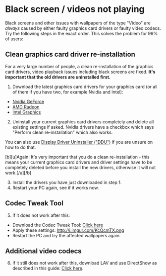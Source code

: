 # Black screen / videos not playing 

Black screens and other issues with wallpapers of the type "Video" are *always* caused by either faulty graphics card drivers or faulty video codecs. Try the following steps in the exact order. This solves the problem for 99% of users:

## Clean graphics card driver re-installation

For a very large number of people, a clean re-installation of the graphics card drivers, video playback issues including black screens are fixed. **It's important that the old drivers are uninstalled first.**

1. Download the latest graphics card drivers for your graphics card (or all of them if you have two, for example Nvidia and Intel):

* [Nvidia GeForce](https://www.nvidia.com/Download/index.aspx)
* [AMD Radeon](https://www.amd.com/support)
* [Intel Graphics](https://downloadcenter.intel.com/product/80939/Graphics-Drivers)

2. Uninstall your current graphics card drivers completely and delete all existing settings if asked. Nvidia drivers have a checkbox which says "Perform clean re-installation" which also works.

You can also use [Display Driver Uninstaller ("DDU")](https://www.guru3d.com/files-details/display-driver-uninstaller-download.html) if you are unsure on how to do that.

[b][u]Again: It's very important that you do a clean re-installation - this means your current graphics card drivers and driver settings have to be completely deleted before you install the new drivers, otherwise it will not work.[/u][/b]

3. Install the drivers you have just downloaded in step 1.
4. Restart your PC again, see if it works now.

## Codec Tweak Tool

5. If it does not work after this:

* Download the Codec Tweak Tool: [Click here](https://www.codecguide.com/download_other.htm)
* Apply these settings: http://i.imgur.com/KcQcmTX.png
* Restart the PC and try the affected wallpapers again.

## Additional video codecs

6. If it still does not work after this, download LAV and use DirectShow as described in this guide: [Click here](/videos/lav.html).